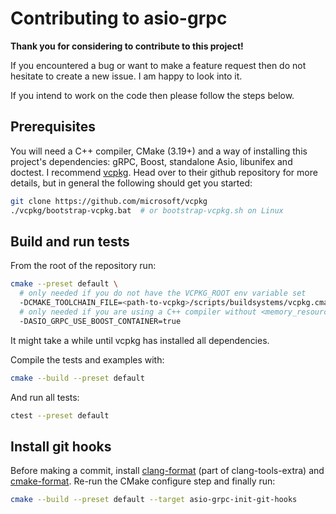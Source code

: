 # Contributing to asio-grpc

**Thank you for considering to contribute to this project!**

If you encountered a bug or want to make a feature request then do not hesitate to create a new issue. I am happy to look into it. 

If you intend to work on the code then please follow the steps below.

## Prerequisites

You will need a C++ compiler, CMake (3.19+) and a way of installing this project's dependencies: gRPC, Boost, standalone Asio, libunifex and doctest. I recommend [vcpkg](https://github.com/microsoft/vcpkg). 
Head over to their github repository for more details, but in general the following should get you started: 

```sh
git clone https://github.com/microsoft/vcpkg
./vcpkg/bootstrap-vcpkg.bat  # or bootstrap-vcpkg.sh on Linux
```

## Build and run tests

From the root of the repository run:

```sh
cmake --preset default \
  # only needed if you do not have the VCPKG_ROOT env variable set
  -DCMAKE_TOOLCHAIN_FILE=<path-to-vcpkg>/scripts/buildsystems/vcpkg.cmake \
  # only needed if you are using a C++ compiler without <memory_resource>
  -DASIO_GRPC_USE_BOOST_CONTAINER=true
```

It might take a while until vcpkg has installed all dependencies.

Compile the tests and examples with:

```sh
cmake --build --preset default
```

And run all tests:

```sh
ctest --preset default
```

## Install git hooks

Before making a commit, install [clang-format](https://github.com/llvm/llvm-project/releases) (part of clang-tools-extra) and [cmake-format](https://pypi.org/project/cmake-format/). 
Re-run the CMake configure step and finally run:

```sh
cmake --build --preset default --target asio-grpc-init-git-hooks
```
